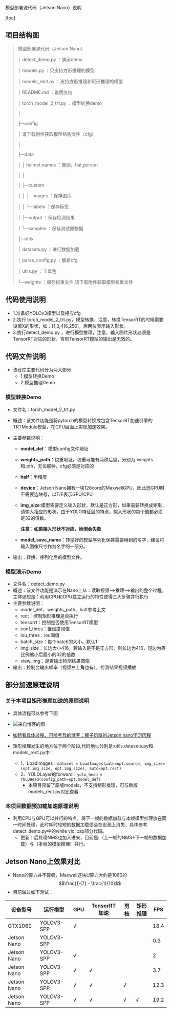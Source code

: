 模型部署源代码（Jetson Nano）说明



[toc]

## 项目结构图
> 模型部署源代码（Jetson Nano）
> 
>   │  detect_demo.py					：演示demo
>   
>   │  models.py					：只支持方形推理的模型	
>   
>   │  models_rect.py					 ：支持方形推理和矩形推理的模型					
>   	
>   │  README.md					：说明文档
>   
>   │  torch_model_2_trt.py				：模型转换demo
>   
>   │
>   
>   ├─config
>   
>   │  请下载附件获取模型结构文件（cfg）
>   
>   │
>   
>   ├─data									
>   
>   │  │  helmet.names					：类别，hat,person
>   
>   │  │
>   
>   │  ├─custom
>   
>   │  │  ├─images					：保存图片
>   
>   │  │  └─labels                 			：保存标签
>   
>   │  ├─output						：保存检测结果
>   
>   │  └─samples  					：保存测试原数据
>   
>   ├─utils
>   
>   │      datasets.py					：进行数据加载
>   
>   │      parse_config.py				 ：解析cfg
>   
>   │      utils.py					：工具包
>   
>   └─weights						：保存权重文件,请下载附件获取模型权重文件

## 代码使用说明

- 1.准备好YOLOv3模型以及相应cfg
- 2.执行 torch_model_2_trt.py，模型转换，注意，转换TensorRT的时候需要设置X的形状，如：[1,3,416,256]，后两位表示输入形状。
- 3.执行detect_demo.py ，进行模型推理，注意，输入图片形状必须是TensorRT对应的形状，否则TensorRT模型的输出是无效的。

## 代码文件说明

- 该仓库主要代码分为两大部分
    - 1.模型转换Demo
    - 2.模型推理Demo
### 模型转换Demo
- 文件名：torch_model_2_trt.py
- 概述：该文件功能是将pytorch的模型转换成包含TensorRT加速引擎的TRTModule模型，在GPU层面上实现加速效果。
- 主要参数说明：
    - **model_def**：模型config文件地址
    
    - **weights_path**：权重地址，权重可能有两种后缀，分别为.weights和.pth，无论那种，cfg必须是对应的
    
    - **half**：半精度
    
    - **device**：Jetson Nano拥有一块128core的MaxwellGPU，因此选GPU时不需要选块号，以T/F表示GPU/CPU
    
    - **img_size**:模型需要定义输入形状，默认是正方形，如果需要转换成矩形，请输入相应的形状，由于YOLO特征层的特点，输入形状的每个值都必须是32的倍数。
    
    	**注意：如果输入形状不对应，检测会失败**
    
    - **model_save_name**：转换好的模型序列化保存需要用到的名字，建议将输入图像尺寸作为名字的一部分。

- 输出：转换、序列化后的模型文件。

### 模型演示Demo

- 文件名：detect_demo.py
- 概述：该文件功能是演示在Nano上从：读取视频——>推理——>输出的整个过程。主体思想是：利用CPU和GPU独立运行的特性使得三大步骤并行执行
- 主要参数说明：
	- model_def、weights_path、half参考上文
	- rect：控制矩形推理是否执行
	- tensorrt：控制是否使用TensorRT模型
	- conf_thres：置信度阈值
	- iou_thres：iou阈值
	- batch_size：每个batch的大小，默认1
	- img_size：长边大小416，若输入是不是正方形，则长边为416，短边为等比例缩小后最小的32的倍数
	- view_img：是否输出检测结果图像
- 输出：控制台输出帧率（视频左上角也有），检测结果视频播放

## 部分加速原理说明
### 关于本项目矩形推理加速的原理说明

- 具体流程可以参考下图

- ![来自博客的图](https://img-blog.csdnimg.cn/20200418111341728.png?x-oss-process=image/watermark,type_ZmFuZ3poZW5naGVpdGk,shadow_10,text_aHR0cHM6Ly9ibG9nLmNzZG4ubmV0L3N5bXVhbXVh,size_16,color_FFFFFF,t_70)
- [如想看具体过程，可参考我的博客：椰子奶糖的Jetson nano学习历程](https://blog.csdn.net/symuamua/article/details/105423655)
- 矩形推理发生的地方位于两个阶段,代码地址分别是:utils.datasets.py和models_rect.py中：
	- 1、LoadImages：```dataset = LoadImages(path=opt.source, img_size=(opt.img_size, opt.img_size), auto=opt.rect)```
	- 2、YOLOLayer的forward：```yolo_head = YOLOHead(config_path=opt.model_def)```
		- 本项目预留了原版models，不支持矩形推理，可与新版models_rect.py对比查看

### 本项目数据预加载加速原理说明

- 利用CPU与GPU可以并行的特点，将下一帧的数据加载与本帧模型推理放在同一时间处理，此时耗时较短的数据加载便会在宏观上消失，具体参考detect_demo.py中的while vid_cap部分代码。
	- 更新：后处理NMS也加入进来，目前是:（上一帧的NMS+下一帧的数据加载）与（本帧的模型推理）并行。



## Jetson Nano上效果对比

- Nano的算力并不算强，Maxwell这块U算力大约是1060的$$\frac{1}{7}  - \frac{1}{10}$$
- 目前做过如下测试：

| 设备型号    | 运行模型   | GPU  | TensorRT加速 | 剪枝 | 矩形推理 | FPS  |
| ----------- | ---------- | ---- | ------------ | ---- | -------- | ---- |
| GTX1060     | YOLOV3-SPP | √    |              |      |          | 18.4 |
| Jetson Nano | YOLOV3-SPP |      |              |      |          | 0.3  |
| Jetson Nano | YOLOV3-SPP | √    |              |      |          | 2    |
| Jetson Nano | YOLOV3-SPP | √    | √            |      |          | 3.7  |
| Jetson Nano | YOLOV3-SPP | √    | √            | √    |          | 12.3 |
| Jetson Nano | YOLOV3-SPP | √    | √            | √    | √        | 19.2 |

